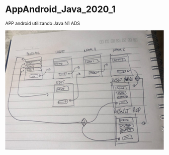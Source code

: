 # AppAndroid_Java_2020_1
APP android utilizando Java N1 ADS 

![alt text](https://github.com/IsaakAssuncao/AppAndroid_Java_2020_1/blob/master/DiagramaMacroAPP.jpeg)
